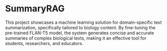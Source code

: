 # SummaryRAG
This project showcases a machine learning solution for domain-specific text summarization, specifically tailored to biology content. By fine-tuning the pre-trained FLAN-T5 model, the system generates concise and accurate summaries of complex biological texts, making it an effective tool for students, researchers, and educators.
